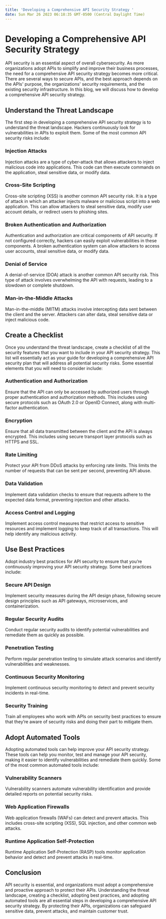 ```yaml
---
title: 'Developing a Comprehensive API Security Strategy '
date: Sun Mar 26 2023 06:18:35 GMT-0500 (Central Daylight Time)
---
```


# Developing a Comprehensive API Security Strategy

API security is an essential aspect of overall cybersecurity. As more organizations adopt APIs to simplify and improve their business processes, the need for a comprehensive API security strategy becomes more critical. There are several ways to secure APIs, and the best approach depends on the APIs' purpose, the organizations' security requirements, and the existing security infrastructure. In this blog, we will discuss how to develop a comprehensive API security strategy.

## Understand the Threat Landscape

The first step in developing a comprehensive API security strategy is to understand the threat landscape. Hackers continuously look for vulnerabilities in APIs to exploit them. Some of the most common API security risks include:

### Injection Attacks

Injection attacks are a type of cyber-attack that allows attackers to inject malicious code into applications. This code can then execute commands on the application, steal sensitive data, or modify data.

### Cross-Site Scripting

Cross-site scripting (XSS) is another common API security risk. It is a type of attack in which an attacker injects malware or malicious script into a web application. This can allow attackers to steal sensitive data, modify user account details, or redirect users to phishing sites.

### Broken Authentication and Authorization

Authentication and authorization are critical components of API security. If not configured correctly, hackers can easily exploit vulnerabilities in these components. A broken authentication system can allow attackers to access user accounts, steal sensitive data, or modify data.

### Denial of Service

A denial-of-service (DOA) attack is another common API security risk. This type of attack involves overwhelming the API with requests, leading to a slowdown or complete shutdown.

### Man-in-the-Middle Attacks

Man-in-the-middle (MITM) attacks involve intercepting data sent between the client and the server. Attackers can alter data, steal sensitive data or inject malicious code.

## Create a Checklist

Once you understand the threat landscape, create a checklist of all the security features that you want to include in your API security strategy. This list will essentially act as your guide for developing a comprehensive API security plan that will address all potential security risks. Some essential elements that you will need to consider include:

### Authentication and Authorization

Ensure that the API can only be accessed by authorized users through proper authentication and authorization methods. This includes using secure protocols such as OAuth 2.0 or OpenID Connect, along with multi-factor authentication.

### Encryption

Ensure that all data transmitted between the client and the API is always encrypted. This includes using secure transport layer protocols such as HTTPS and SSL.

### Rate Limiting

Protect your API from DDoS attacks by enforcing rate limits. This limits the number of requests that can be sent per second, preventing API abuse.

### Data Validation

Implement data validation checks to ensure that requests adhere to the expected data format, preventing injection and other attacks.

### Access Control and Logging

Implement access control measures that restrict access to sensitive resources and implement logging to keep track of all transactions. This will help identify any malicious activity.

## Use Best Practices

Adopt industry best practices for API security to ensure that you’re continuously improving your API security strategy. Some best practices include:

### Secure API Design

Implement security measures during the API design phase, following secure design principles such as API gateways, microservices, and containerization.

### Regular Security Audits

Conduct regular security audits to identify potential vulnerabilities and remediate them as quickly as possible.

### Penetration Testing

Perform regular penetration testing to simulate attack scenarios and identify vulnerabilities and weaknesses.

### Continuous Security Monitoring

Implement continuous security monitoring to detect and prevent security incidents in real-time.

### Security Training

Train all employees who work with APIs on security best practices to ensure that they’re aware of security risks and doing their part to mitigate them.

## Adopt Automated Tools

Adopting automated tools can help improve your API security strategy. These tools can help you monitor, test and manage your API security, making it easier to identify vulnerabilities and remediate them quickly. Some of the most common automated tools include:

### Vulnerability Scanners

Vulnerability scanners automate vulnerability identification and provide detailed reports on potential security risks.

### Web Application Firewalls

Web application firewalls (WAFs) can detect and prevent attacks. This includes cross-site scripting (XSS), SQL injection, and other common web attacks.

### Runtime Application Self-Protection

Runtime Application Self-Protection (RASP) tools monitor application behavior and detect and prevent attacks in real-time.

## Conclusion

API security is essential, and organizations must adopt a comprehensive and proactive approach to protect their APIs. Understanding the threat landscape, creating a checklist, adopting best practices, and adopting automated tools are all essential steps in developing a comprehensive API security strategy. By protecting their APIs, organizations can safeguard sensitive data, prevent attacks, and maintain customer trust.
